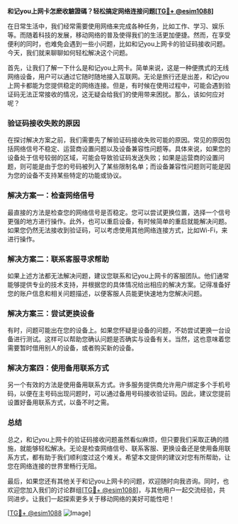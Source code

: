 **和记you上网卡怎麽收驗證碼？轻松搞定网络连接问题[[TG💪+ @esim1088](https://t.me/s/esim1088)]**

在日常生活中，我们经常需要使用网络来完成各种任务，比如工作、学习、娱乐等。而随着科技的发展，移动网络的普及使得我们的生活更加便捷。然而，在享受便利的同时，也难免会遇到一些小问题，比如和记you上网卡的验证码接收问题。今天，我们就来聊聊如何轻松解决这个问题。

首先，让我们了解一下什么是和记you上网卡。简单来说，这是一种便携式的无线网络设备，用户可以通过它随时随地接入互联网。无论是旅行还是出差，和记you上网卡都能为您提供稳定的网络连接。但是，有时候在使用过程中，可能会遇到验证码无法正常接收的情况，这无疑会给我们的使用带来困扰。那么，该如何应对呢？

### 验证码接收失败的原因

在探讨解决方案之前，我们需要先了解验证码接收失败可能的原因。常见的原因包括网络信号不稳定、运营商设置问题以及设备兼容性问题等。具体来说，如果您的设备处于信号较弱的区域，可能会导致验证码发送失败；如果是运营商的设置问题，则可能是由于您的号码被列入了某些限制名单；而设备兼容性问题则可能是因为您的设备不支持某些特定的功能或协议。

### 解决方案一：检查网络信号

最直接的方法是检查您的网络信号是否稳定。您可以尝试更换位置，选择一个信号更强的地方进行操作。此外，也可以重启设备，有时候简单的重启就能解决问题。如果您仍然无法接收到验证码，可以考虑使用其他网络连接方式，比如Wi-Fi，来进行操作。

### 解决方案二：联系客服寻求帮助

如果上述方法都无法解决问题，建议您联系和记you上网卡的客服团队。他们通常能够提供专业的技术支持，并根据您的具体情况给出相应的解决方案。记得准备好您的账户信息和相关问题描述，以便客服人员能更快速地为您解决问题。

### 解决方案三：尝试更换设备

有时，问题可能出在您的设备上。如果您怀疑是设备的问题，不妨尝试更换一台设备进行测试。这样可以帮助您确认问题是否确实与设备有关。当然，这也意味着您需要暂时借用别人的设备，或者购买新的设备。

### 解决方案四：使用备用联系方式

另一个有效的方法是使用备用联系方式。许多服务提供商允许用户绑定多个手机号码，以便在主号码出现问题时，可以通过备用号码接收验证码。因此，建议您提前设置好备用联系方式，以备不时之需。

### 总结

总之，和记you上网卡的验证码接收问题虽然看似麻烦，但只要我们采取正确的措施，就能够轻松解决。无论是检查网络信号、联系客服、更换设备还是使用备用联系方式，都有助于我们顺利度过这个难关。希望本文提供的建议对您有所帮助，让您在网络连接的世界里畅行无阻。

最后，如果您还有其他关于和记you上网卡的问题，欢迎随时向我咨询。同时，也欢迎您加入我们的讨论群组[[TG💪+ @esim1088](https://t.me/s/esim1088)]，与其他用户一起交流经验，共同进步。让我们一起探索更多关于移动网络的美好可能性吧！

[[TG💪+ @esim1088](https://t.me/s/esim1088) ![Image](https://i.postimg.cc/4NQfJmqS/Snipaste-2025-05-13-00-14-12.png)]